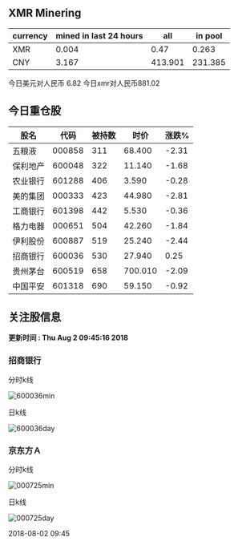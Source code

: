 ## XMR Minering

|currency|mined in last 24 hours|all|in pool|
|---|---|---|---|
|XMR|0.004|0.47|0.263|
|CNY|3.167|413.901|231.385|

今日美元对人民币 6.82	今日xmr对人民币881.02


## 今日重仓股 

|股名|代码|被持数|时价|涨跌%|
|---|---|---|---|---|
|五粮液|000858|311|68.400|-2.31|
|保利地产|600048|322|11.140|-1.68|
|农业银行|601288|406|3.590|-0.28|
|美的集团|000333|423|44.980|-2.81|
|工商银行|601398|442|5.530|-0.36|
|格力电器|000651|504|42.260|-1.84|
|伊利股份|600887|519|25.240|-2.44|
|招商银行|600036|530|27.940|0.25|
|贵州茅台|600519|658|700.010|-2.09|
|中国平安|601318|690|59.150|-0.92|

## 关注股信息
**更新时间 : Thu Aug  2 09:45:16 2018**
### 招商银行 
分时k线

![600036min](http://image.sinajs.cn/newchart/min/n/sh600036.gif)

日k线

![600036day](http://image.sinajs.cn/newchart/daily/n/sh600036.gif)

### 京东方Ａ 
分时k线

![000725min](http://image.sinajs.cn/newchart/min/n/sz000725.gif)

日k线

![000725day](http://image.sinajs.cn/newchart/daily/n/sz000725.gif)

2018-08-02 09:45